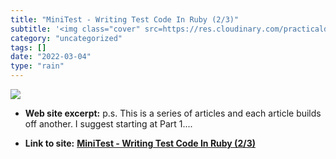 ```yaml
---
title: "MiniTest - Writing Test Code In Ruby (2/3)"
subtitle: '<img class="cover" src=https://res.cloudinary.com/practicaldev/image/fetch/s--FmReUTtc--/c_imagga_sc...'
category: "uncategorized"
tags: []
date: "2022-03-04"
type: "rain"
---
```

<img class="cover" src=https://res.cloudinary.com/practicaldev/image/fetch/s--FmReUTtc--/c_imagga_scale,f_auto,fl_progressive,h_500,q_auto,w_1000/https://thepracticaldev.s3.amazonaws.com/i/ra84ev8eotczc12eysfu.png>



* **Web site excerpt:** p.s. This is a series of articles and each article builds off another. I suggest starting at Part 1....

* **Link to site:** **[MiniTest - Writing Test Code In Ruby (2/3)](https://dev.to/exampro/minitest-writing-test-code-in-ruby-part-2-of-3-4306)**